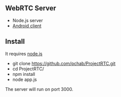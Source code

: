 ## WebRTC Server

- Node.js server
- [Android client](https://github.com/matthewYang92/WebRtcAndroidClient)

## Install

It requires [node.js](http://nodejs.org/download/)

* git clone https://github.com/pchab/ProjectRTC.git
* cd ProjectRTC/
* npm install
* node app.js

The server will run on port 3000.

